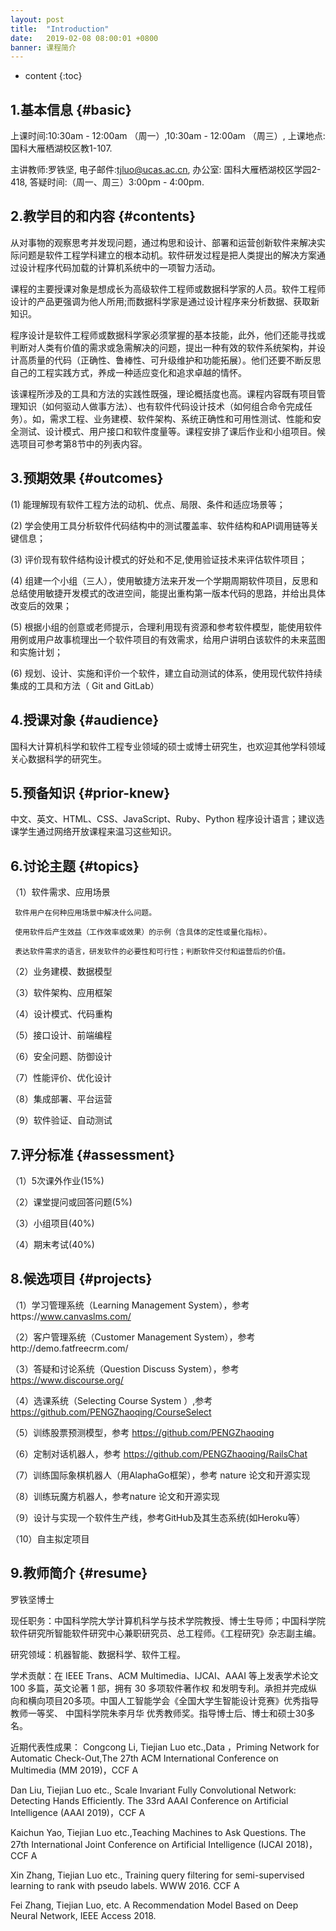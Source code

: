 ```yaml
---
layout: post
title:  "Introduction"
date:   2019-02-08 08:00:01 +0800
banner: 课程简介
---
```


* content
{:toc}

1.基本信息 {#basic}
---------------------------
上课时间:10:30am - 12:00am （周一）,10:30am - 12:00am （周三）,
上课地点:国科大雁栖湖校区教1-107.

主讲教师:罗铁坚,
电子邮件:tjluo@ucas.ac.cn,
办公室:  国科大雁栖湖校区学园2-418, 
答疑时间:（周一、周三）3:00pm - 4:00pm. 



2.教学目的和内容 {#contents}
---------------------------

从对事物的观察思考并发现问题，通过构思和设计、部署和运营创新软件来解决实际问题是软件工程学科建立的根本动机。软件研发过程是把人类提出的解决方案通过设计程序代码加载的计算机系统中的一项智力活动。

课程的主要授课对象是想成长为高级软件工程师或数据科学家的人员。软件工程师设计的产品更强调为他人所用;而数据科学家是通过设计程序来分析数据、获取新知识。 

程序设计是软件工程师或数据科学家必须掌握的基本技能，此外，他们还能寻找或判断对人类有价值的需求或急需解决的问题，提出一种有效的软件系统架构，并设计高质量的代码（正确性、鲁棒性、可升级维护和功能拓展）。他们还要不断反思自己的工程实践方式，养成一种适应变化和追求卓越的情怀。

该课程所涉及的工具和方法的实践性既强，理论概括度也高。课程内容既有项目管理知识（如何驱动人做事方法）、也有软件代码设计技术（如何组合命令完成任务）。如，需求工程、业务建模、软件架构、系统正确性和可用性测试、性能和安全测试、设计模式、用户接口和软件度量等。课程安排了课后作业和小组项目。候选项目可参考第8节中的列表内容。

3.预期效果 {#outcomes}
---------------------------------
(1) 能理解现有软件工程方法的动机、优点、局限、条件和适应场景等；

(2) 学会使用工具分析软件代码结构中的测试覆盖率、软件结构和API调用链等关键信息；

(3) 评价现有软件结构设计模式的好处和不足,使用验证技术来评估软件项目；

(4) 组建一个小组（三人），使用敏捷方法来开发一个学期周期软件项目，反思和总结使用敏捷开发模式的改进空间，能提出重构第一版本代码的思路，并给出具体改变后的效果；

(5) 根据小组的创意或老师提示，合理利用现有资源和参考软件模型，能使用软件用例或用户故事梳理出一个软件项目的有效需求，给用户讲明白该软件的未来蓝图和实施计划；

(6) 规划、设计、实施和评价一个软件，建立自动测试的体系，使用现代软件持续集成的工具和方法（ Git and GitLab）

4.授课对象 {#audience}
---------------------------
国科大计算机科学和软件工程专业领域的硕士或博士研究生，也欢迎其他学科领域关心数据科学的研究生。

5.预备知识 {#prior-knew}
----------------------------
中文、英文、HTML、CSS、JavaScript、Ruby、Python 程序设计语言；建议选课学生通过网络开放课程来温习这些知识。

6.讨论主题 {#topics}
----------------------------
（1）软件需求、应用场景

     
     软件用户在何种应用场景中解决什么问题。

     使用软件后产生效益（工作效率或效果）的示例（含具体的定性或量化指标）。

     表达软件需求的语言，研发软件的必要性和可行性；判断软件交付和运营后的价值。

（2）业务建模、数据模型

（3）软件架构、应用框架

（4）设计模式、代码重构

（5）接口设计、前端编程

（6）安全问题、防御设计

（7）性能评价、优化设计

（8）集成部署、平台运营

（9）软件验证、自动测试

7.评分标准 {#assessment}
---------------------------
（1）5次课外作业(15%)

（2）课堂提问或回答问题(5%)

（3）小组项目(40%)

（4）期末考试(40%)

8.候选项目 {#projects}
---------------------------
（1）学习管理系统（Learning Management System），参考https://www.canvaslms.com/

（2）客户管理系统（Customer Management System），参考http://demo.fatfreecrm.com/

（3）答疑和讨论系统（Question Discuss System），参考 https://www.discourse.org/

（4）选课系统（Selecting Course System ）,参考 https://github.com/PENGZhaoqing/CourseSelect

（5）训练股票预测模型，参考 https://github.com/PENGZhaoqing

（6）定制对话机器人，参考 https://github.com/PENGZhaoqing/RailsChat

（7）训练国际象棋机器人（用AlaphaGo框架），参考 nature 论文和开源实现

（8）训练玩魔方机器人，参考nature 论文和开源实现

（9）设计与实现一个软件生产线，参考GitHub及其生态系统(如Heroku等）

（10）自主拟定项目

9.教师简介 {#resume}
---------------------------
罗铁坚博士

现任职务：中国科学院大学计算机科学与技术学院教授、博士生导师；中国科学院软件研究所智能软件研究中心兼职研究员、总工程师。《工程研究》杂志副主编。

研究领域：机器智能、数据科学、软件工程。

学术贡献：在 IEEE Trans、ACM Multimedia、IJCAI、AAAI 等上发表学术论文 100 多篇，英文论著 1 部，拥有 30 多项软件著作权 和发明专利。承担并完成纵向和横向项目20多项。中国人工智能学会《全国大学生智能设计竞赛》优秀指导教师一等奖、 中国科学院朱李月华 优秀教师奖。指导博士后、博士和硕士30多名。

近期代表性成果：
Congcong Li, Tiejian Luo etc.,Data ，Priming Network for Automatic Check-Out,The 27th ACM International Conference on Multimedia (MM 2019)，CCF A

Dan Liu, Tiejian Luo etc., Scale Invariant Fully Convolutional Network: Detecting Hands Efficiently. The 33rd AAAI Conference on Artificial Intelligence (AAAI 2019)，CCF A

Kaichun Yao, Tiejian Luo etc.,Teaching Machines to Ask Questions. The 27th International Joint Conference on Artificial Intelligence (IJCAI 2018)，CCF A

Xin Zhang, Tiejian Luo etc., Training query filtering for semi-supervised learning to rank with pseudo labels. WWW 2016. CCF A

Fei Zhang, Tiejian Luo,  etc. A Recommendation Model Based on Deep Neural Network, IEEE Access 2018.